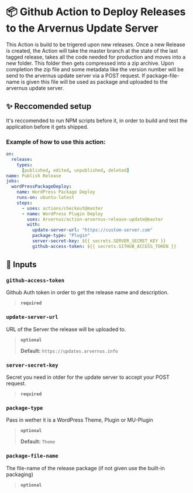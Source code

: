 # 📦 Github Action to Deploy Releases to the Arvernus Update Server

This Action is build to be trigered upon new releases. Once a new Release is created, the Action will take the master branch at the state of the last tagged release, takes all the code needed for production and moves into a new folder. This folder then gets compressed into a zip archive. Upon completion the zip file and some metadata like the version number will be send to the arvernus update server via a POST request. If package-file-name is given this file will be used as package and uploaded to the arvernus update server.

## ✨ Reccomended setup

It's reccomended to run NPM scripts before it, in order to build and test the application before it gets shipped.

### Example of how to use this action:
```yml
on:
  release:
    types:
      [published, edited, unpublished, deleted]
name: Publish Release
jobs:
  wordPressPackageDeploy:
    name: WordPress Package Deploy
    runs-on: ubuntu-latest
    steps:
      - uses: actions/checkout@master
      - name: WordPress Plugin Deploy
        uses: Arvernus/action-arvernus-release-update@master
        with:
          update-server-url: "https://custom-server.com"
          package-type: "Plugin"
          server-secret-key: ${{ secrets.SERVER_SECRET_KEY }}
          github-access-token: ${{ secrets.GITHUB_ACCESS_TOKEN }}
```

## 📎 Inputs

### `github-access-token`
Github Auth token in order to get the release name and description.
> **`required`**

### `update-server-url`
URL of the Server the release will be uploaded to.
> **`optional`**
> 
> **Default:** `https://updates.arvernus.info`


### `server-secret-key`
Secret you need in otder for the update server to accept your POST request.
> **`required`**

### `package-type`
Pass in wether it is a WordPress Theme, Plugin or MU-Plugin
> **`optional`**
> 
> **Default:** `Theme`

### `package-file-name`
The file-name of the release package (if not given use the built-in packaging)
> **`optional`**
